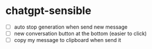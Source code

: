 # chatgpt-sensible

- [ ] auto stop generation when send new message
- [ ] new conversation button at the bottom (easier to click)
- [ ] copy my message to clipboard when send it
